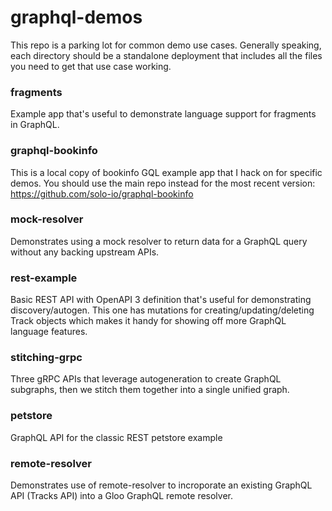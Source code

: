 # graphql-demos
This repo is a parking lot for common demo use cases. Generally speaking, each directory should be a standalone deployment that includes all the files you need to get that use case working.

### fragments
Example app that's useful to demonstrate language support for fragments in GraphQL.

### graphql-bookinfo
This is a local copy of bookinfo GQL example app that I hack on for specific demos. You should use the main repo instead for the most recent version:
https://github.com/solo-io/graphql-bookinfo

### mock-resolver
Demonstrates using a mock resolver to return data for a GraphQL query without any backing upstream APIs.

### rest-example
Basic REST API with OpenAPI 3 definition that's useful for demonstrating discovery/autogen. This one has mutations for creating/updating/deleting Track objects which makes it handy for showing off more GraphQL language features.

### stitching-grpc
Three gRPC APIs that leverage autogeneration to create GraphQL subgraphs, then we stitch them together into a single unified graph.

### petstore
GraphQL API for the classic REST petstore example

### remote-resolver
Demonstrates use of remote-resolver to incroporate an existing GraphQL API (Tracks API) into a Gloo GraphQL remote resolver.
